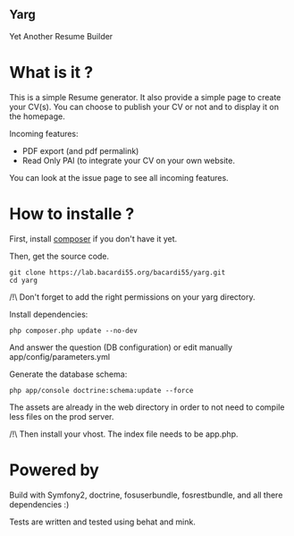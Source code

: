 Yarg
--

Yet Another Resume Builder

What is it ?
============
This is a simple Resume generator.
It also provide a simple page to create your CV(s). 
You can choose to publish your CV or not and to display it on the homepage.

Incoming features:
- PDF export (and pdf permalink)
- Read Only PAI (to integrate your CV on your own website.

You can look at the issue page to see all incoming features.

How to installe ?
=================

First, install [composer](http://getcomposer.org) if you don't have it yet.

Then, get the source code.

    git clone https://lab.bacardi55.org/bacardi55/yarg.git
    cd yarg

/!\ Don't forget to add the right permissions on your yarg directory.

Install dependencies:

    php composer.php update --no-dev

And answer the question (DB configuration) or edit manually app/config/parameters.yml

Generate the database schema:

    php app/console doctrine:schema:update --force
    
The assets are already in the web directory in order to not need to compile less files on the prod server.


/!\ Then install your vhost. The index file needs to be app.php.


Powered by
==========
Build with Symfony2, doctrine, fosuserbundle, fosrestbundle, and all there dependencies :)

Tests are written and tested using behat and mink.